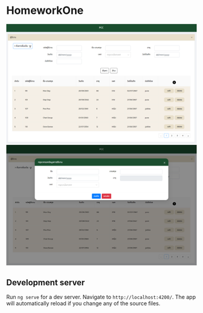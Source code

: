 # HomeworkOne
![alt text](image.png)
![alt text](image-1.png)
## Development server

Run `ng serve` for a dev server. Navigate to `http://localhost:4200/`. The app will automatically reload if you change any of the source files.

